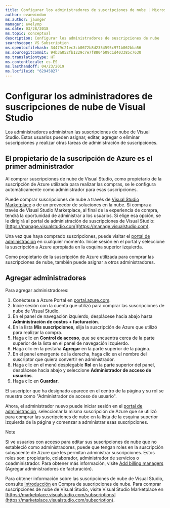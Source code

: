 ```yaml
---
title: Configurar los administradores de suscripciones de nube | Microsoft Docs
author: evanwindom
ms.author: jaunger
manager: evelynp
ms.date: 03/28/2018
ms.topic: conceptual
description: Configurar los administradores de suscripciones de nube
searchscope: VS Subscription
ms.openlocfilehash: 34479c21ec3cb0672b8d2354595c971b062bba56
ms.sourcegitcommit: 94b3a052fb1229c7e7f8804b09c1d403385c7630
ms.translationtype: HT
ms.contentlocale: es-ES
ms.lasthandoff: 04/23/2019
ms.locfileid: "62945827"
---
```

# <a name="set-up-administrators-for-visual-studio-cloud-subscriptions"></a>Configurar los administradores de suscripciones de nube de Visual Studio

Los administradores administran las suscripciones de nube de Visual Studio. Estos usuarios pueden asignar, editar, agregar o eliminar suscripciones y realizar otras tareas de administración de suscripciones.

## <a name="the-azure-subscription-owner-is-the-first-administrator"></a>El propietario de la suscripción de Azure es el primer administrador

Al comprar suscripciones de nube de Visual Studio, como propietario de la suscripción de Azure utilizada para realizar las compras, se le configura automáticamente como administrador para esas suscripciones.

Puede comprar suscripciones de nube a través de [Visual Studio Marketplace](https://marketplace.visualstudio.com/subscriptions) o de un proveedor de soluciones en la nube. Si compra a través de Visual Studio Marketplace, al final de la experiencia de compra, tendrá la oportunidad de administrar a los usuarios. Si elige esa opción, se le dirigirá al portal de administración de suscripciones de Visual Studio: [https://manage.visualstudio.com](https://manage.visualstudio.com).

Una vez que haya comprado suscripciones, puede visitar el [portal de administración](https://manage.visualstudio.com) en cualquier momento. Inicie sesión en el portal y seleccione la suscripción a Azure apropiada en la esquina superior izquierda.

Como propietario de la suscripción de Azure utilizada para comprar las suscripciones de nube, también puede asignar a otros administradores.

## <a name="add-administrators"></a>Agregar administradores

Para agregar administradores:

1. Conéctese a Azure Portal en [portal.azure.com](https://portal.azure.com).
2. Inicie sesión con la cuenta que utilizó para comprar las suscripciones de nube de Visual Studio.
3. En el panel de navegación izquierdo, desplácese hacia abajo hasta **Administración de costos + facturación**.
4. En la lista **Mis suscripciones**, elija la suscripción de Azure que utilizó para realizar la compra.
5. Haga clic en **Control de acceso**, que se encuentra cerca de la parte superior de la lista en el panel de navegación izquierdo.
6. Haga clic en la pestaña **Agregar** en la parte superior de la página.
7. En el panel emergente de la derecha, haga clic en el nombre del suscriptor que quiera convertir en administrador.
8. Haga clic en el menú desplegable **Rol** en la parte superior del panel, desplácese hacia abajo y seleccione **Administrador de acceso de usuarios**.
9. Haga clic en **Guardar**.

El suscriptor que ha designado aparece en el centro de la página y su rol se muestra como "Administrador de acceso de usuario".

Ahora, el administrador nuevo puede iniciar sesión en el [portal de administración](https://manage.visualstudio.com), seleccionar la misma suscripción de Azure que se utilizó para comprar las suscripciones de nube en la lista de la esquina superior izquierda de la página y comenzar a administrar esas suscripciones.

> [!NOTE]
> Si ve usuarios con acceso para editar sus suscripciones de nube que no estableció como administradores, puede que tengan roles en la suscripción subyacente de Azure que les permitan administrar suscripciones. Estos roles son: propietario, colaborador, administrador de servicios o coadministrador. Para obtener más información, visite [Add billing managers](/azure/devops/organizations/billing/add-backup-billing-managers?view=vsts) (Agregar administradores de facturación).

Para obtener información sobre las suscripciones de nube de Visual Studio, consulte [Introducción](vscloud-overview.md) en Compra de suscripciones de nube. Para comprar suscripciones de nube de Visual Studio, visite Visual Studio Marketplace en [https://marketplace.visualstudio.com/subscriptions](https://marketplace.visualstudio.com/subscription).